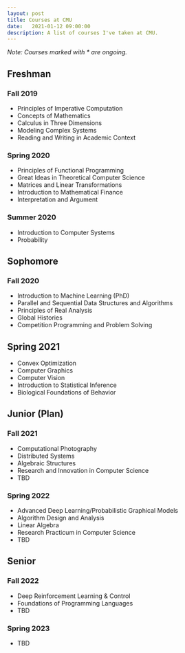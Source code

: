 ```yaml
---
layout: post
title: Courses at CMU
date:   2021-01-12 09:00:00
description: A list of courses I've taken at CMU.
---
```

*Note: Courses marked with \* are ongoing.*

## Freshman
### Fall 2019
- Principles of Imperative Computation
- Concepts of Mathematics
- Calculus in Three Dimensions
- Modeling Complex Systems
- Reading and Writing in Academic Context

### Spring 2020
- Principles of Functional Programming
- Great Ideas in Theoretical Computer Science
- Matrices and Linear Transformations
- Introduction to Mathematical Finance
- Interpretation and Argument

### Summer 2020
- Introduction to Computer Systems
- Probability

## Sophomore
### Fall 2020
- Introduction to Machine Learning (PhD)
- Parallel and Sequential Data Structures and Algorithms
- Principles of Real Analysis
- Global Histories
- Competition Programming and Problem Solving

## Spring 2021
- Convex Optimization
- Computer Graphics
- Computer Vision
- Introduction to Statistical Inference
- Biological Foundations of Behavior

## Junior (Plan)
### Fall 2021
- Computational Photography
- Distributed Systems
- Algebraic Structures
- Research and Innovation in Computer Science
- TBD

### Spring 2022
- Advanced Deep Learning/Probabilistic Graphical Models
- Algorithm Design and Analysis
- Linear Algebra
- Research Practicum in Computer Science
- TBD

## Senior
### Fall 2022
- Deep Reinforcement Learning & Control
- Foundations of Programming Languages
- TBD

### Spring 2023
- TBD

